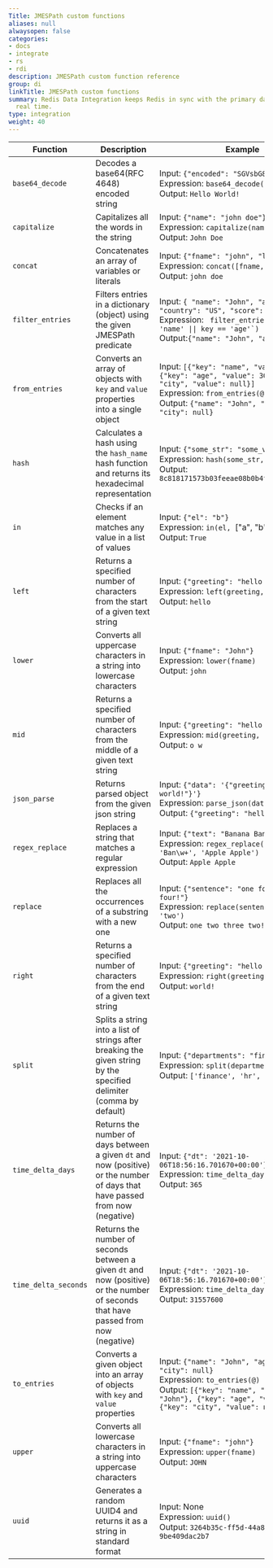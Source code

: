 ```yaml
---
Title: JMESPath custom functions
aliases: null
alwaysopen: false
categories:
- docs
- integrate
- rs
- rdi
description: JMESPath custom function reference
group: di
linkTitle: JMESPath custom functions
summary: Redis Data Integration keeps Redis in sync with the primary database in near
  real time.
type: integration
weight: 40
---
```


| Function             | Description                                                                                                                         | Example                                                                                                                                                                                                  | Comments                                                                                                                                                         |
| -------------------- | ----------------------------------------------------------------------------------------------------------------------------------- | -------------------------------------------------------------------------------------------------------------------------------------------------------------------------------------------------------- | ---------------------------------------------------------------------------------------------------------------------------------------------------------------- |
| `base64_decode`      | Decodes a base64(RFC 4648) encoded string                                                                                           | Input: `{"encoded": "SGVsbG8gV29ybGQh"}` <br /> Expression: `base64_decode(encoded)` <br /> Output: `Hello World!`                                                                                       |                                                                                                                                                                  |
| `capitalize`         | Capitalizes all the words in the string                                                                                             | Input: `{"name": "john doe"}` <br /> Expression: `capitalize(name)` <br /> Output: `John Doe`                                                                                                            |                                                                                                                                                                  |
| `concat`             | Concatenates an array of variables or literals                                                                                      | Input: `{"fname": "john", "lname": "doe"}` <br /> Expression: `concat([fname, ' ' ,lname])` <br /> Output: `john doe`                                                                                    | This is equivalent to the more verbose built-in expression: `' '.join([fname,lname])`                                                                            |
| `filter_entries`     | Filters entries in a dictionary (object) using the given JMESPath predicate                                                         | Input: `{ "name": "John", "age": 30, "country": "US", "score": 15}` <br /> Expression: `` filter_entries(@, `key == 'name' \|\| key == 'age'`)``<br /> Output:`{"name": "John", "age": 30 }`             |                                                                                                                                                                  |
| `from_entries`       | Converts an array of objects with `key` and `value` properties into a single object                                                 | Input: `[{"key": "name", "value": "John"}, {"key": "age", "value": 30}, {"key": "city", "value": null}]` <br /> Expression: `from_entries(@)` <br /> Output: `{"name": "John", "age": 30, "city": null}` |                                                                                                                                                                  |
| `hash`               | Calculates a hash using the `hash_name` hash function and returns its hexadecimal representation                                    | Input: `{"some_str": "some_value"}` <br /> Expression: `hash(some_str, 'sha1')` <br /> Output: `8c818171573b03feeae08b0b4ffeb6999e3afc05`                                                        | Supported algorithms: sha1 (default), sha256, md5, sha384, sha3_384, blake2b, sha512, sha3_224, sha224, sha3_256, sha3_512, blake2s                              |
| `in`                 | Checks if an element matches any value in a list of values                                                                          | Input: `{"el": "b"}` <br /> Expression: `in(el, `["a", "b", "c"]`)` <br /> Output: `True`                                                                                                                |                                                                                                                                                                  |
| `left`               | Returns a specified number of characters from the start of a given text string                                                      | Input: `{"greeting": "hello world!"}` <br /> Expression: `left(greeting, `5`)` <br /> Output: `hello`                                                                                                    |                                                                                                                                                                  |
| `lower`              | Converts all uppercase characters in a string into lowercase characters                                                             | Input: `{"fname": "John"}` <br /> Expression: `lower(fname)` <br /> Output: `john`                                                                                                                       |                                                                                                                                                                  |
| `mid`                | Returns a specified number of characters from the middle of a given text string                                                     | Input: `{"greeting": "hello world!"}` <br /> Expression: `mid(greeting, `4`, `3`)` <br /> Output: `o w`                                                                                                  |                                                                                                                                                                  |
| `json_parse`         | Returns parsed object from the given json string                                                                                    | Input: `{"data": '{"greeting": "hello world!"}'}` <br /> Expression: `parse_json(data)` <br /> Output: `{"greeting": "hello world!"}`                                                                    |                                                                                                                                                                  |
| `regex_replace`      | Replaces a string that matches a regular expression                                                                                 | Input: `{"text": "Banana Bannnana"}` <br /> Expression: `regex_replace(text, 'Ban\w+', 'Apple Apple')` <br /> Output: `Apple Apple`                                                                      |                                                                                                                                                                  |
| `replace`            | Replaces all the occurrences of a substring with a new one                                                                          | Input: `{"sentence": "one four three four!"}` <br /> Expression: `replace(sentence, 'four', 'two')` <br /> Output: `one two three two!`                                                                  |                                                                                                                                                                  |
| `right`              | Returns a specified number of characters from the end of a given text string                                                        | Input: `{"greeting": "hello world!"}` <br /> Expression: `right(greeting, `6`)` <br /> Output: `world!`                                                                                                  |                                                                                                                                                                  |
| `split`              | Splits a string into a list of strings after breaking the given string by the specified delimiter (comma by default)                | Input: `{"departments": "finance,hr,r&d"}` <br /> Expression: `split(departments)` <br /> Output: `['finance', 'hr', 'r&d']`                                                                             | Default delimiter is comma - a different delimiter can be passed to the function as the second argument, for example: `split(departments, ';')`                  |
| `time_delta_days`    | Returns the number of days between a given `dt` and now (positive) or the number of days that have passed from now (negative)       | Input: `{"dt": '2021-10-06T18:56:16.701670+00:00'}` <br /> Expression: `time_delta_days(dt)` <br /> Output: `365`                                                                                        | If `dt` is a string, ISO datetime (2011-11-04T00:05:23+04:00, for example) is assumed. If `dt` is a number, Unix timestamp (1320365123, for example) is assumed. |
| `time_delta_seconds` | Returns the number of seconds between a given `dt` and now (positive) or the number of seconds that have passed from now (negative) | Input: `{"dt": '2021-10-06T18:56:16.701670+00:00'}` <br /> Expression: `time_delta_days(dt)` <br /> Output: `31557600`                                                                                   | If `dt` is a string, ISO datetime (2011-11-04T00:05:23+04:00, for example) is assumed. If `dt` is a number, Unix timestamp (1320365123, for example) is assumed. |
| `to_entries`         | Converts a given object into an array of objects with `key` and `value` properties                                                  | Input: `{"name": "John", "age": 30, "city": null}` <br /> Expression: `to_entries(@)` <br /> Output: `[{"key": "name", "value": "John"}, {"key": "age", "value": 30}, {"key": "city", "value": null}]`   |                                                                                                                                                                  |
| `upper`              | Converts all lowercase characters in a string into uppercase characters                                                             | Input: `{"fname": "john"}` <br /> Expression: `upper(fname)` <br /> Output: `JOHN`                                                                                                                       |                                                                                                                                                                  |
| `uuid`               | Generates a random UUID4 and returns it as a string in standard format                                                              | Input: None <br /> Expression: `uuid()` <br /> Output: `3264b35c-ff5d-44a8-8bc7-9be409dac2b7`                                                                                                            |                                                                                                                                                                  |
